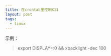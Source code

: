 ```yaml
---
title: 在crontab里控制X11
layout: post
tags:
  - linux
---
```


示例：
> export DISPLAY=:0 && xbacklight -dec 100
